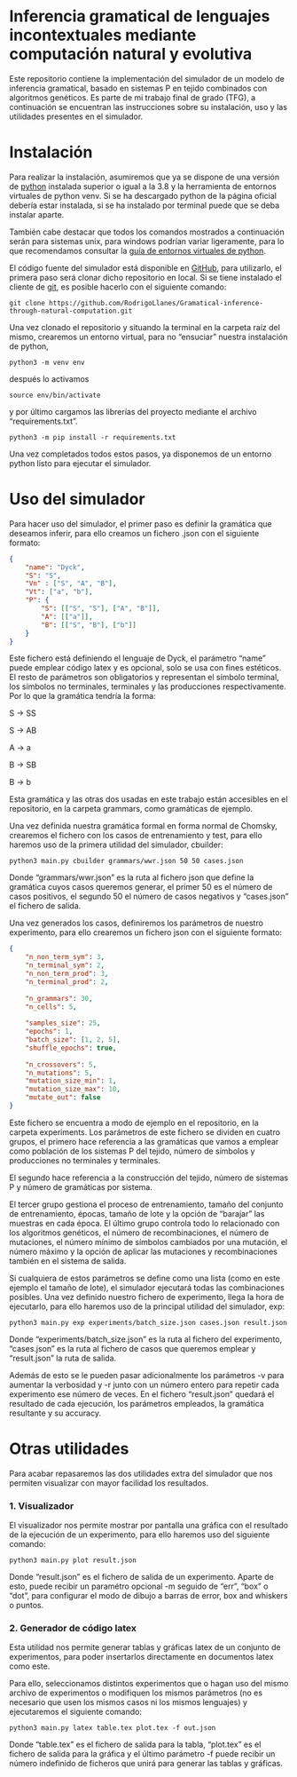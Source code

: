 # Inferencia gramatical de lenguajes incontextuales mediante computación natural y evolutiva

Este repositorio contiene la implementación del simulador de un modelo de inferencia gramatical, basado en sistemas
P en tejido combinados con algoritmos genéticos. Es parte de mi trabajo final de grado (TFG), a continuación se 
encuentran las instrucciones sobre su instalación, uso y las utilidades presentes en el simulador.

# Instalación

Para realizar la instalación, asumiremos que ya se dispone de una versión de [python](https://www.python.org/) instalada
superior o igual a la 3.8 y la herramienta de entornos virtuales de python venv. Si se ha descargado
python de la página oficial debería estar instalada, si se ha instalado por terminal puede que se
deba instalar aparte.

También cabe destacar que todos los comandos mostrados a continuación serán para sistemas
unix, para windows podrían variar ligeramente, para lo que recomendamos consultar la [guía de
entornos virtuales de python](https://packaging.python.org/en/latest/guides/installing-using-pip-and-virtual-environments/).

El código fuente del simulador está disponible en [GitHub](https://github.com/RodrigoLlanes/Gramatical-inference-through-natural-computation), para utilizarlo, el primera paso será
clonar dicho repositorio en local. Si se tiene instalado el cliente de [git](https://git-scm.com/), es posible hacerlo con el
siguiente comando:
```
git clone https://github.com/RodrigoLlanes/Gramatical-inference-through-natural-computation.git
```
Una vez clonado el repositorio y situando la terminal en la carpeta raíz del mismo, crearemos
un entorno virtual, para no “ensuciar” nuestra instalación de python,
```
python3 -m venv env
```
después lo activamos
```
source env/bin/activate
```
y por último cargamos las librerías del proyecto mediante el archivo “requirements.txt”.
```
python3 -m pip install -r requirements.txt
```
Una vez completados todos estos pasos, ya disponemos de un entorno python listo para ejecutar el simulador.



# Uso del simulador

Para hacer uso del simulador, el primer paso es definir la gramática que deseamos inferir, para
ello creamos un fichero .json con el siguiente formato:
```json
{
    "name": "Dyck",
    "S": "S",
    "Vn" : ["S", "A", "B"],
    "Vt": ["a", "b"],
    "P": {
        "S": [["S", "S"], ["A", "B"]],
        "A": [["a"]],
        "B": [["S", "B"], ["b"]]
    }
}
```
Este fichero está definiendo el lenguaje de Dyck, el parámetro “name” puede emplear código latex y es opcional, solo se usa con fines estéticos. El resto de parámetros son obligatorios y
representan el símbolo terminal, los símbolos no terminales, terminales y las producciones respectivamente. Por lo que la gramática tendría la forma:

S → SS

S → AB

A → a

B → SB

B → b

Esta gramática y las otras dos usadas en este trabajo están accesibles en el repositorio, en la
carpeta grammars, como gramáticas de ejemplo.

Una vez definida nuestra gramática formal en forma normal de Chomsky, crearemos el fichero
con los casos de entrenamiento y test, para ello haremos uso de la primera utilidad del simulador,
cbuilder:
```
python3 main.py cbuilder grammars/wwr.json 50 50 cases.json
```
Donde “grammars/wwr.json” es la ruta al fichero json que define la gramática cuyos casos
queremos generar, el primer 50 es el número de casos positivos, el segundo 50 el número de casos
negativos y “cases.json” el fichero de salida.

Una vez generados los casos, definiremos los parámetros de nuestro experimento, para ello
crearemos un fichero json con el siguiente formato:
```json
{
    "n_non_term_sym": 3,
    "n_terminal_sym": 2,
    "n_non_term_prod": 3,
    "n_terminal_prod": 2,
    
    "n_grammars": 30,
    "n_cells": 5,
    
    "samples_size": 25,
    "epochs": 1,
    "batch_size": [1, 2, 5],
    "shuffle_epochs": true,
    
    "n_crossovers": 5,
    "n_mutations": 5,
    "mutation_size_min": 1,
    "mutation_size_max": 10,
    "mutate_out": false
}
```
Este fichero se encuentra a modo de ejemplo en el repositorio, en la carpeta experiments.
Los parámetros de este fichero se dividen en cuatro grupos, el primero hace referencia a las
gramáticas que vamos a emplear como población de los sistemas P del tejido, número de símbolos
y producciones no terminales y terminales.

El segundo hace referencia a la construcción del tejido, número de sistemas P y número de
gramáticas por sistema.

El tercer grupo gestiona el proceso de entrenamiento, tamaño del conjunto de entrenamiento,
épocas, tamaño de lote y la opción de “barajar” las muestras en cada época.
El último grupo controla todo lo relacionado con los algoritmos genéticos, el número de recombinaciones, el número de mutaciones, el número mínimo de símbolos cambiados por una
mutación, el número máximo y la opción de aplicar las mutaciones y recombinaciones también en
el sistema de salida.

Si cualquiera de estos parámetros se define como una lista (como en este ejemplo el tamaño
de lote), el simulador ejecutará todas las combinaciones posibles.
Una vez definido nuestro fichero de experimento, llega la hora de ejecutarlo, para ello haremos
uso de la principal utilidad del simulador, exp:
```
python3 main.py exp experiments/batch_size.json cases.json result.json
```
Donde “experiments/batch_size.json” es la ruta al fichero del experimento, “cases.json” es la
ruta al fichero de casos que queremos emplear y “result.json” la ruta de salida.

Además de esto se le pueden pasar adicionalmente los parámetros -v para aumentar la verbosidad y -r junto con un número entero para repetir cada experimento ese número de veces.
En el fichero “result.json” quedará el resultado de cada ejecución, los parámetros empleados,
la gramática resultante y su accuracy.



# Otras utilidades

Para acabar repasaremos las dos utilidades extra del simulador que nos permiten visualizar con
mayor facilidad los resultados.

### 1. Visualizador
El visualizador nos permite mostrar por pantalla una gráfica con el resultado de la ejecución
de un experimento, para ello haremos uso del siguiente comando:
```
python3 main.py plot result.json
```
Donde “result.json” es el fichero de salida de un experimento. Aparte de esto, puede recibir un
paramétro opcional -m seguido de “err”, “box” o “dot”, para configurar el modo de dibujo a barras
de error, box and whiskers o puntos.

### 2. Generador de código latex
Esta utilidad nos permite generar tablas y gráficas latex de un conjunto de experimentos, para
poder insertarlos directamente en documentos latex como este.

Para ello, seleccionamos distintos experimentos que o hagan uso del mismo archivo de experimentos o modifiquen los mismos parámetros (no es necesario que usen los mismos casos ni los
mismos lenguajes) y ejecutaremos el siguiente comando:
```
python3 main.py latex table.tex plot.tex -f out.json
```
Donde “table.tex” es el fichero de salida para la tabla, “plot.tex” es el fichero de salida para
la gráfica y el último parámetro -f puede recibir un número indefinido de ficheros que unirá para
generar las tablas y gráficas.